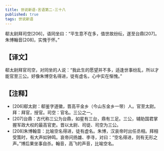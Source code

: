 ```yaml
---
title: 世说新语-言语第二-三十八
published: true
tags: 世说新语
---
```


郗太尉拜司空[206]，语同坐曰：“平生意不在多，值世故纷纭，遂至台鼎[207]。朱博翰音[208]，实愧于怀。”

## 【译文】

郗太尉拜官司空，对同坐的人说：“我此生的愿望并不多，适逢世事纷乱，所以才能官至三公。好像朱博空名得进，徒有虚名，心中实在惭愧。”

## 【注释】

- [206]郗太尉：郗鉴字道徽，晋高平金乡（今山东金乡一带）人。官至太尉。拜：拜官，授官。司空：官名。三公之一。
- [207]台鼎：古代称三公为台鼎，如星有三台，鼎有三足。三公，辅助国君掌握军政大权的最高官吏。晋以太尉、司徒、司空为三公。
- [208]朱博翰音：比喻空名得进，徒有虚名。朱博，汉哀帝时出任丞相。拜相受策时，有大声如钟鸣。哀帝问扬雄、李寻，对曰：“空名得进，则有无形之声。”博后果坐事自杀。翰音，高飞的声音，比喻空名。
